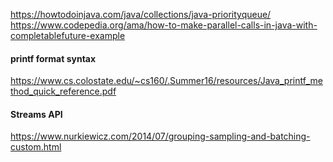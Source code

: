 https://howtodoinjava.com/java/collections/java-priorityqueue/  
https://www.codepedia.org/ama/how-to-make-parallel-calls-in-java-with-completablefuture-example  

#### printf format syntax
https://www.cs.colostate.edu/~cs160/.Summer16/resources/Java_printf_method_quick_reference.pdf   

#### Streams API
https://www.nurkiewicz.com/2014/07/grouping-sampling-and-batching-custom.html   

